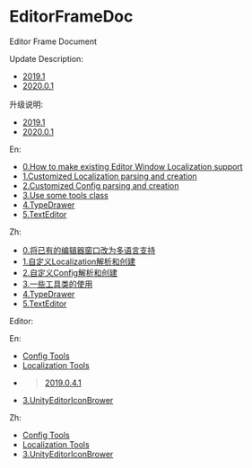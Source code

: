 # EditorFrameDoc
Editor Frame Document

Update Description:
- [2019.1](Doc/En/Update%20Doc/2019.1.md)
- [2020.0.1](Doc/En/Update%20Doc/2020.0.1.md)

升级说明:
- [2019.1](Doc/Zh/Update%20Doc/2019.1.md)
- [2020.0.1](Doc/Zh/Update%20Doc/2020.0.1.md)


En:
- [0.How to make existing Editor Window Localization support](Doc/En/0.How%20to%20make%20existing%20Editor%20Window%20Localization%20support.md)
- [1.Customized Localization parsing and creation](Doc/En/1.Customized%20Localization%20parsing%20and%20creation.md)
- [2.Customized Config parsing and creation](Doc/En/2.Customized%20Config%20parsing%20and%20creation.md)
- [3.Use some tools class](Doc/En/3.Use%20some%20tools%20class.md)
- [4.TypeDrawer](https://github.com/yika-aixi/EditorFrameDoc/blob/2020.0.1/Doc/En/4.TypeDrawer.md)
- [5.TextEditor](https://github.com/yika-aixi/EditorFrameDoc/blob/2020.0.1/Doc/En/4.TextEditor.md)

Zh:
- [0.将已有的编辑器窗口改为多语言支持](Doc/Zh/0.将已有的编辑器窗口改为多语言支持.md)
- [1.自定义Localization解析和创建](Doc/Zh/1.自定义Localization解析和创建.md)
- [2.自定义Config解析和创建](Doc/Zh/2.自定义Config解析和创建.md)
- [3.一些工具类的使用](Doc/Zh/3.一些工具类的使用.md)
- [4.TypeDrawer](https://github.com/yika-aixi/EditorFrameDoc/blob/2020.0.1/Doc/Zh/4.TypeDrawer.md)
- [5.TextEditor](https://github.com/yika-aixi/EditorFrameDoc/blob/2020.0.1/Doc/Zh/4.TextEditor.md)

Editor:

En:
- [Config Tools](Doc/En/Editor/1.ConfigTools.md)
- [Localization Tools](Doc/En/Editor/2.LocalizationTool.md)
- > [2019.0.4.1](https://github.com/yika-aixi/EditorFrameDoc/blob/2019.0.4.1/Doc/En/Editor/2.LocalizationTool.md)
- [3.UnityEditorIconBrower](https://github.com/yika-aixi/EditorFrameDoc/blob/2020.0.1/Doc/En/3.UnityEditorIconBrower.md)

Zh:
- [Config Tools](Doc/Zh/Editor/1.ConfigTools.md)
- [Localization Tools](Doc/Zh/Editor/2.LocalizationTool.md)
- [3.UnityEditorIconBrower](https://github.com/yika-aixi/EditorFrameDoc/blob/2020.0.1/Doc/Zh/3.UnityEditorIconBrower.md)
